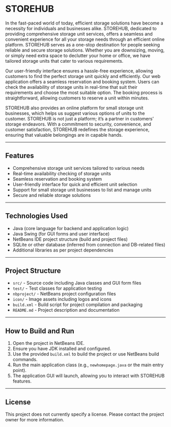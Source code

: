 # STOREHUB

In the fast-paced world of today, efficient storage solutions have become a necessity for individuals and businesses alike. STOREHUB, dedicated to providing comprehensive storage unit services, offers a seamless and convenient experience for all your storage needs through an efficient online platform. STOREHUB serves as a one-stop destination for people seeking reliable and secure storage solutions. Whether you are downsizing, moving, or simply need extra space to declutter your home or office, we have tailored storage units that cater to various requirements.

Our user-friendly interface ensures a hassle-free experience, allowing customers to find the perfect storage unit quickly and efficiently. Our web application offers a seamless reservation and booking system. Users can check the availability of storage units in real-time that suit their requirements and choose the most suitable option. The booking process is straightforward, allowing customers to reserve a unit within minutes.

STOREHUB also provides an online platform for small storage unit businesses, which helps us suggest various options of units to the customer. STOREHUB is not just a platform; it’s a partner in customers’ storage endeavors. With a commitment to security, convenience, and customer satisfaction, STOREHUB redefines the storage experience, ensuring that valuable belongings are in capable hands.

---

## Features

- Comprehensive storage unit services tailored to various needs
- Real-time availability checking of storage units
- Seamless reservation and booking system
- User-friendly interface for quick and efficient unit selection
- Support for small storage unit businesses to list and manage units
- Secure and reliable storage solutions

---

## Technologies Used

- Java (core language for backend and application logic)
- Java Swing (for GUI forms and user interface)
- NetBeans IDE project structure (build and project files)
- SQLite or other database (inferred from connection and DB-related files)
- Additional libraries as per project dependencies

---

## Project Structure

- `src/` - Source code including Java classes and GUI form files
- `test/` - Test classes for application testing
- `nbproject/` - NetBeans project configuration files
- `icon/` - Image assets including logos and icons
- `build.xml` - Build script for project compilation and packaging
- `README.md` - Project description and documentation

---

## How to Build and Run

1. Open the project in NetBeans IDE.
2. Ensure you have JDK installed and configured.
3. Use the provided `build.xml` to build the project or use NetBeans build commands.
4. Run the main application class (e.g., `newhomepage.java` or the main entry point).
5. The application GUI will launch, allowing you to interact with STOREHUB features.

---

## License

This project does not currently specify a license. Please contact the project owner for more information.
